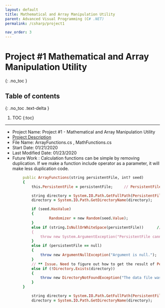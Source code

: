 ```yaml
---
layout: default
title: Mathematical and Array Manipulation Utility
parent: Advanced Visual Programming (C# .NET)
permalink: /csharp/project1

nav_order: 3
---
```


# Project #1 Mathematical and Array Manipulation Utility
{: .no_toc }

## Table of contents
{: .no_toc .text-delta }

1. TOC
{:toc}

---
* Project Name: Project #1 - Mathematical and Array Manipulation Utility
* [Project Description](../../assets/files/012120_Csharp_Project1_Mathematical_and_Array_Manipulation_Utility.pdf)
* File Name: ArrayFunctions.cs , MathFunctions.cs
* Start Date: 01/21/2020
* Last Modified Date: 01/23/2020
* Future Work : Calculation functions can be simple by removing duplication. 
If we make a function include operator as a parameter, it will make less duplication code.  
 
 
```ruby
        public ArrayFunctions(string persistentFile, int? seed)
        {
            this.PersistentFile = persistentFile;     // PersistentFile Parameter and the persistent file are equal. 

            string directory = System.IO.Path.GetFullPath(PersistentFile);
            directory = System.IO.Path.GetDirectoryName(directory);

            if (seed.HasValue)
            {
                    Randomizer = new Random(seed.Value);
            }
            else if (string.IsNullOrWhiteSpace(persistentFile))      // EmptyOrWhitespacePersistentFilenamethrowsException
            {
                throw new System.ArgumentException("PersistentFile cannot be null", "persistentFile");          //  NullPersistentFileThrowsException
            }
            else if (persistentFile == null)
            {
                throw new ArgumentNullException("Argument is null.");
            }
            // ** Issue. Need to figure out how to get the result of PersistentFilePointsToNonExistentDirectory
            else if (!Directory.Exists(directory))
            {
                throw new DirectoryNotFoundException("The data file was not found.");            //FileDoesNotExist
            }
        }
```

```ruby
            string directory = System.IO.Path.GetFullPath(PersistentFile);
            directory = System.IO.Path.GetDirectoryName(directory);
```


